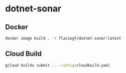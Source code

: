 # dotnet-sonar

## Docker
```sh
docker image build . -t flaviogf/dotnet-sonar:latest
```

## Cloud Build

```sh
gcloud builds submit . --config=cloudbuild.yaml
```
